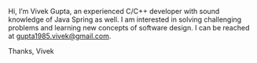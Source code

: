 Hi, I’m Vivek Gupta, an experienced C/C++ developer with sound knowledge of Java Spring as well. I am interested in solving challenging problems and learning new concepts of software design. I can be reached at gupta1985.vivek@gmail.com.

Thanks,
Vivek



